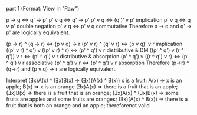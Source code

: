 part 1 (Format: View in "Raw")

p -> q <=> q' -> p'
p' v q <=> q' -> p'
p' v q <=> (q')' v p'    implication
p' v q <=> q v p'        double negation
p' v q <=> p' v q        commutative
Therefore p -> q and q' -> p' are logically equivalent.

(p -> r) ^ (q -> r)              <=> (p v q) -> r
(p' v r) ^ (q' v r)              <=> (p v q)' v r     implication
((p' v r) ^ q') v ((p' v r) ^ r) <=> (p' ^ q') v r    distributive & DM
((p' ^ q') v (r ^ q')) v  r      <=> (p' ^ q') v r     distributive & absorption
(p' ^ q') v ((r ^ q') v  r)      <=> (p' ^ q') v r     associative
(p' ^ q') v r                    <=> (p' ^ q') v r     absorption
Therefore (p->r) ^ (q->r) and (p v q) -> r are logically equivalent.

Interpret (Ǝx)A(x) ^ (Ǝx)B(x) -> (Ǝx)(A(x) ^ B(x))
x is a fruit; A(x) => x is an apple; B(x) => x is an orange
(Ǝx)A(x) => there is a fruit that is an apple; (Ǝx)B(x) => there is a fruit that is an orange; (Ǝx)A(x) ^ (Ǝx)B(x) => some fruits are apples and some fruits are oranges; (Ǝx)(A(x) ^ B(x)) => there is a fruit that is both an orange and an apple; thereforenot valid

